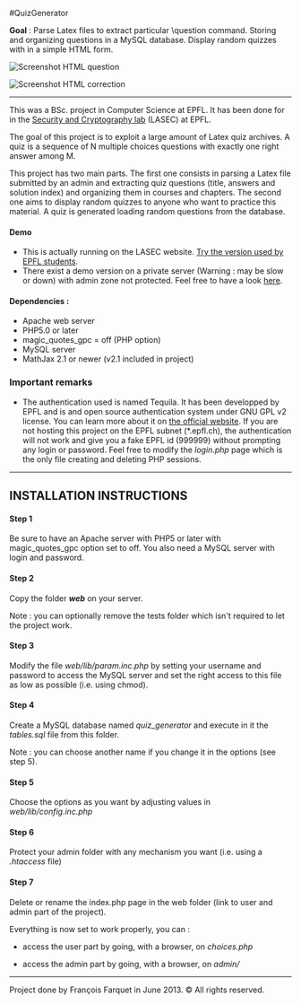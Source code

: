 #QuizGenerator

**Goal** : Parse Latex files to extract particular \question command. Storing and organizing questions in a MySQL database. Display random quizzes with in a simple HTML form.

![Screenshot HTML question](http://francois.farquet.com/images/projects/screenshot-quizgenerator1.png)

![Screenshot HTML correction](http://francois.farquet.com/images/projects/screenshot-quizgenerator2.png)

___

This was a BSc. project in Computer Science at EPFL. It has been done for in the [Security and Cryptography lab](http://lasecwww.epfl.ch/ "LASEC EPFL") (LASEC) at EPFL.

The goal of this project is to exploit a large amount of Latex quiz archives. A quiz is a sequence of N multiple choices questions with exactly one right answer among M.


This project has two main parts. The first one consists in parsing a Latex file submitted
by an admin and extracting quiz questions (title, answers and solution index) and organizing them in courses and chapters. The second
one aims to display random quizzes to anyone who want to practice this material. A quiz is generated loading random questions from the database.

#### Demo
*	This is actually running on the LASEC website. [Try the version used by EPFL students](http://lasec.epfl.ch/quiz_generator/choices.php "Quiz generator at LASEC, EPFL").
*	There exist a demo version on a private server (Warning : may be slow or down) with admin zone not protected. Feel free to have a look [here](http://home.farquet.com/quiz_generator/ "Quiz generator Farquet").

#### Dependencies :

*	Apache web server
*	PHP5.0 or later
*	magic_quotes_gpc = off (PHP option)
*	MySQL server
*	MathJax 2.1 or newer (v2.1 included in project)

### Important remarks
*	The authentication used is named Tequila. It has been developped by EPFL and is and open source authentication system under GNU GPL v2 license. You can learn more about it on [the official website](http://tequila.epfl.ch "Tequila EPFL"). If you are not hosting this project on the EPFL subnet (\*.epfl.ch), the authentication will not work and give you a fake EPFL id (999999) without prompting any login or password. Feel free to modify the *login.php* page which is the only file creating and deleting PHP sessions.

___

## INSTALLATION INSTRUCTIONS 

#### Step 1

Be sure to have an Apache server with PHP5 or later with magic_quotes_gpc option set
to off. You also need a MySQL server with login and password.

#### Step 2

Copy the folder ***web*** on your server.

Note : you can optionally remove the tests folder which isn't required to let the project
work.

#### Step 3

Modify the file *web/lib/param.inc.php* by setting your username and password to access the MySQL server and set the right access to this file as low as possible (i.e. using chmod).

#### Step 4

Create a MySQL database named *quiz_generator* and execute in it the *tables.sql* file from this folder.

Note : you can choose another name if you change it in the options (see step 5).

#### Step 5

Choose the options as you want by adjusting values in *web/lib/config.inc.php*

#### Step 6

Protect your admin folder with any mechanism you want (i.e. using a *.htaccess* file)

#### Step 7

Delete or rename the index.php page in the web folder (link to user and admin part of the
project).

Everything is now set to work properly, you can :

*	access the user part by going, with a browser, on *choices.php*

*	access the admin part by going, with a browser, on *admin/*

___
Project done by François Farquet in June 2013. &copy; All rights reserved.
